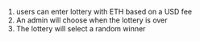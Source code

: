 1. users can enter lottery with ETH based on a USD fee
2. An admin will choose when the lottery is over
3. The lottery will select a random winner
